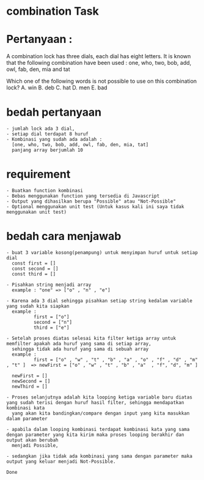 # combination Task

# Pertanyaan :
  A combination lock has three dials, each dial has eight letters. It is known that the following combination have been used :
  one, who, two, bob, add, owl, fab, den, mia and tat
  
  Which one of the following words is not possible to use on this combination lock?
  A. win
  B. deb
  C. hat
  D. men
  E. bad
  
 # bedah pertanyaan
    
    - jumlah lock ada 3 dial,
    - setiap dial terdapat 8 huruf
    - Kombinasi yang sudah ada adalah :
      [one, who, two, bob, add, owl, fab, den, mia, tat]
      panjang array berjumlah 10
      
 # requirement 
    - Buatkan function kombinasi
    - Bebas menggunakan function yang tersedia di Javascript
    - Output yang dihasilkan berupa "Possible" atau "Not-Possible"
    - Optional menggunakan unit test (Untuk kasus kali ini saya tidak menggunakan unit test)
    
 # bedah cara menjawab
    
    - buat 3 variable kosong(penampung) untuk menyimpan huruf untuk setiap dial 
      const first = []
      const second = []
      const third = []
      
    - Pisahkan string menjadi array 
      example : "one" => ["o" , "n" , "e"]
    
    - Karena ada 3 dial sehingga pisahkan setiap string kedalam variable yang sudah kita siapkan
      example :
              first = ["o"]
              second = ["n"]
              third = ["e"]
              
    - Setelah proses diatas selesai kita filter ketiga array untuk memfilter apakah ada huruf yang sama di setiap array, 
      sehingga tidak ada huruf yang sama di sebuah array
      example :
              first = ["o" , "w" , "t" , "b" , "a" , "o" , "f" , "d" , "m" , "t" ]  => newFirst = ["o" , "w" , "t" , "b" , "a"  , "f", "d", "m" ]
      
      newFirst = []
      newSecond = []
      newThird = []
    
    - Proses selanjutnya adalah kita looping ketiga variable baru diatas yang sudah terisi dengan huruf hasil filter, sehingga mendapatkan kombinasi kata
      yang akan kita bandingkan/compare dengan input yang kita masukkan dalam parameter
      
    - apabila dalam looping kombinasi terdapat kombinasi kata yang sama dengan parameter yang kita kirim maka proses looping berakhir dan output akan berubah
      menjadi Possible,
      
    - sedangkan jika tidak ada kombinasi yang sama dengan parameter maka output yang keluar menjadi Not-Possible. 
    
    Done
    
